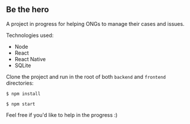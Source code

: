 ## Be the hero 

A project in progress for helping ONGs to manage their cases and issues.

Technologies used:
- Node
- React
- React Native
- SQLite 

Clone the project and run in the root of both `backend` and `frontend` directories:
```
$ npm install
```
```
$ npm start
```

Feel free if you'd like to help in the progress :)




